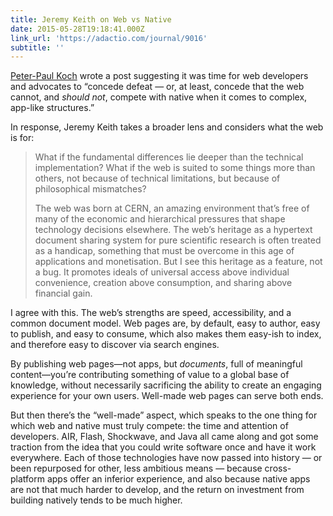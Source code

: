 ```yaml
---
title: Jeremy Keith on Web vs Native
date: 2015-05-28T19:18:41.000Z
link_url: 'https://adactio.com/journal/9016'
subtitle: ''
---
```

[Peter-Paul Koch](http://www.quirksmode.org/blog/archives/2015/05/web_vs_native_l.html) wrote a post suggesting it was time for web developers and advocates to “concede defeat — or, at least, concede that the web cannot, and _should not_, compete with native when it comes to complex, app-like structures.”

In response, Jeremy Keith takes a broader lens and considers what the web is for:

> What if the fundamental differences lie deeper than the technical implementation? What if the web is suited to some things more than others, not because of technical limitations, but because of philosophical mismatches?
> 
> The web was born at CERN, an amazing environment that’s free of many of the economic and hierarchical pressures that shape technology decisions elsewhere. The web’s heritage as a hypertext document sharing system for pure scientific research is often treated as a handicap, something that must be overcome in this age of applications and monetisation. But I see this heritage as a feature, not a bug. It promotes ideals of universal access above individual convenience, creation above consumption, and sharing above financial gain.

I agree with this. The web’s strengths are speed, accessibility, and a common document model. Web pages are, by default, easy to author, easy to publish, and easy to consume, which also makes them easy-ish to index, and therefore easy to discover via search engines.

By publishing web pages—not apps, but _documents_, full of meaningful content—you’re contributing something of value to a global base of knowledge, without necessarily sacrificing the ability to create an engaging experience for your own users. Well-made web pages can serve both ends.

But then there’s the “well-made” aspect, which speaks to the one thing for which web and native must truly compete: the time and attention of developers. AIR, Flash, Shockwave, and Java all came along and got some traction from the idea that you could write software once and have it work everywhere. Each of those technologies have now passed into history — or been repurposed for other, less ambitious means — because cross-platform apps offer an inferior experience, and also because native apps are not that much harder to develop, and the return on investment from building natively tends to be much higher.
